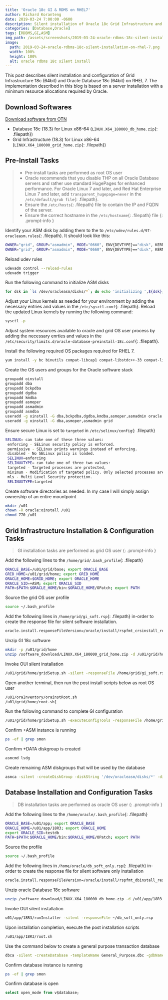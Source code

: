 ```yaml
---
title: 'Oracle 18c GI & RDMS on RHEL7'
author: Richard Koranteng
date: 2019-03-24 7:00:00 -0600
description: Silent installation of Oracle 18c Grid Infrastructure and Database on Red Hat Enterprise Linux 7
categories: [Database,Oracle]
tags: [RDBMS,GI,ASM]
img_path: /assets/screenshots/2019-03-24-oracle-rdbms-18c-silent-installation-on-rhel-7
image:
  path: 2019-03-24-oracle-rdbms-18c-silent-installation-on-rhel-7.png
  width: 100%
  height: 100%
  alt: oracle rdbms 18c silent install
---
```


This post describes silent installation and configuration of Grid Infrastructure 18c (64bit) and Oracle Database 18c (64bit) on RHEL 7. The implementation described in this blog is based on a server installation with a minimum resource allocations required by Oracle.

## Download Softwares
[Download software from OTN](https://www.oracle.com/technetwork/database/enterprise-edition/downloads/oracle18c-linux-180000-5022980.html)
* Database 18c (18.3) for Linux x86-64 (`LINUX.X64_180000_db_home.zip`{: .filepath})
* Grid Infrastructure (18.3) for Linux x86-64 (`LINUX.X64_180000_grid_home.zip`{: .filepath})

## Pre-Install Tasks
> * Pre-install tasks are performed as root OS user
> * Oracle recommends that you disable THP on all Oracle Database servers and rather use standard HugePages for enhanced performance. For Oracle Linux 7 and later, and Red Hat Enterprise Linux 7 and later, add `transparent_hugepage=never` in the `/etc/default/grub file`{: .filepath}.
> * Ensure the `/etc/hosts`{: .filepath} file to contain the IP and FQDN of the server. 
> * Ensure the correct hostname in the `/etc/hostname`{: .filepath} file
{: .prompt-info }

Identify your ASM disk by adding them to the to `/etc/udev/rules.d/97-oracleasm.rules`{: .filepath}. It should look like this:
```bash
OWNER="grid", GROUP="asmadmin", MODE="0660", ENV{DEVTYPE}=="disk", KERNEL=="xvdca", SYMLINK+="oracleasm/disks/DATA1"
OWNER="grid", GROUP="asmadmin", MODE="0660", ENV{DEVTYPE}=="disk", KERNEL=="xvdcb", SYMLINK+="oracleasm/disks/FRA1"
```

Reload udev rules
```bash
udevadm control --reload-rules
udevadm trigger
```

Run the following command to initialize ASM disks
```bash
for dsk in `ls /dev/oracleasm/disks/*`; do echo 'initializing ',${dsk}; dd if=/dev/zero of=${dsk} bs=4096 count=1; done
```

Adjust your Linux kernels as needed for your environment by adding the necessary entries and values in the `/etc/sysctl.conf`{: .filepath}. Reload the updated Linux kernels by running the following command:
```bash
sysctl -p
```

Adjust system resources available to oracle and grid OS user process by adding the necessary enrties and values in the `/etc/security/limits.d/oracle-database-preinstall-18c.conf`{: .filepath}.

Install the following required OS packages required for RHEL 7.
```bash
yum install -y bc binutils compat-libcap1 compat-libstdc++-33 compat-libstdc++-33.i686 elfutils-libelf.i686 elfutils-libelf elfutils-libelf-devel.i686 elfutils-libelf-devel fontconfig-devel glibc.i686 glibc glibc-devel.i686 glibc-devel ksh libaio.i686 libaio libaio-devel.i686 libaio-devel libX11.i686 libX11 libXau.i686 libXau libXi.i686 libXi libXtst.i686 libXtst libgcc.i686 libgcc librdmacm-devel libstdc++.i686 libstdc++ libstdc++-devel.i686 libstdc++-devel libxcb.i686 libxcb make nfs-utils net-tools python python-configshell python-rtslib python-six smartmontools sysstat targetcli unixODBC
```

Create the OS users and groups for the Oracle software stack
```bash
groupadd oinstall
groupadd dba
groupadd bckpdba
groupadd dgdba
groupadd kmdba
groupadd asmoper
groupadd asmadmin
groupadd asmdba
useradd -g oinstall -G dba,bckpdba,dgdba,kmdba,asmoper,asmadmin oracle
useradd -g oinstall -G dba,asmoper,asmadmin grid
```

Ensure secure Linux is set to `targeted` in `/etc/selinux/config`{: .filepath}
```bash
SELINUX= can take one of these three values:
 enforcing - SELinux security policy is enforced.
 permissive - SELinux prints warnings instead of enforcing.
 disabled - No SELinux policy is loaded.
 SELINUX=enforcing
 SELINUXTYPE= can take one of three two values:
 targeted - Targeted processes are protected,
 minimum - Modification of targeted policy. Only selected processes are protected.
 mls - Multi Level Security protection.
 SELINUXTYPE=targeted
```

Create software directories as needed. In my case I will simply assign ownership of an entire mountpoint
```bash
mkdir /u01
chown -R oracle:oinstall /u01
chmod 770 /u01
```

## Grid Infrastructure Installation & Configuration Tasks
> GI installation tasks are performed as grid OS user
{: .prompt-info }

Add the following lines to the `/home/grid/.bash_profile`{: .filepath}
```bash
ORACLE_BASE=/u01/grid/base; export ORACLE_BASE
GRID_HOME=/u01/grid/home; export GRID_HOME
ORACLE_HOME=$GRID_HOME; export ORACLE_HOME
ORACLE_SID=+ASM; export ORACLE_SID
PATH=$PATH:$ORACLE_HOME/bin:$ORACLE_HOME/OPatch; export PATH
```

Source the grid OS user profile
```bash
source ~/.bash_profile
```

Add the following lines in `/home/grid/gi_soft.rsp`{: .filepath} in-order to create the response file for silent software installation.
```bash
oracle.install.responseFileVersion=/oracle/install/rspfmt_crsinstall_response_schema_v18.0.0 INVENTORY_LOCATION=/u01/oraInventory oracle.install.option=HA_CONFIG ORACLE_BASE=/u01/grid/base oracle.install.asm.OSDBA=oinstall oracle.install.asm.OSASM=asmadmin oracle.install.asm.storageOption=ASM oracle.install.asm.SYSASMPassword=putYourPassword oracle.install.asm.diskGroup.name=DATA oracle.install.asm.diskGroup.redundancy=EXTERNAL oracle.install.asm.diskGroup.disks=/dev/oracleasm/disks/DATA1,/dev/oracleasm/disks/FRA1 oracle.install.asm.diskGroup.diskDiscoveryString=/dev/oracleasm/disks/* oracle.install.asm.monitorPassword=putYourPassword oracle.install.asm.configureAFD=false
```

Unzip GI 18c software
```bash
mkdir -p /u01/grid/home
unzip /software_download/LINUX.X64_180000_grid_home.zip -d /u01/grid/home
```

Invoke OUI silent installation
```bash
/u01/grid/home/gridSetup.sh -silent -responseFile /home/grid/gi_soft.rsp
```

Open another terminal, then run the post install scripts below as root OS user
```bash
/u01/oraInventory/orainstRoot.sh
/u01/grid/home/root.sh[
```

Run the following command to complete GI configuration
```bash
/u01/grid/home/gridSetup.sh -executeConfigTools -responseFile /home/grid/gi_soft.rsp -silent
```

Confirm +ASM instance is running
```bash
ps -ef | grep smon
```

Confirm +DATA diskgroup is created
```bash
asmcmd lsdg
```

Create remaining ASM diskgroups that will be used by the database
```bash
asmca -silent -createDiskGroup -diskString '/dev/oracleasm/disks/*' -diskGroupName FRA -disk '/dev/oracleasm/disks/FRA*' -redundancy EXTERNAL -au_size 4
```

## Database Installation and Configuration Tasks
> DB installation tasks are performed as oracle OS user
{: .prompt-info }

Add the following lines to the `/home/oracle/.bash_profile`{: .filepath}
```bash
ORACLE_BASE=/u01/app; export ORACLE_BASE
ORACLE_HOME=/u01/app/18R3; export ORACLE_HOME
export ORACLE_SID=testdb
PATH=$PATH:$ORACLE_HOME/bin:$ORACLE_HOME/OPatch; export PATH
```

Source the profile
```bash
source ~/.bash_profile
```

Add the following lines in `/home/oracle/db_soft_only.rsp`{: .filepath} in-order to create the response file for silent software only installation
```bash
oracle.install.responseFileVersion=/oracle/install/rspfmt_dbinstall_response_schema_v18.0.0 oracle.install.option=INSTALL_DB_SWONLY UNIX_GROUP_NAME=oinstall INVENTORY_LOCATION=/u01/oraInventory ORACLE_HOME=/u01/app/18R3 ORACLE_BASE=/u01/app oracle.install.db.InstallEdition=EE oracle.install.db.OSDBA_GROUP=dba oracle.install.db.OSOPER_GROUP=dba oracle.install.db.OSBACKUPDBA_GROUP=bckpdba oracle.install.db.OSDGDBA_GROUP=dgdba oracle.install.db.OSKMDBA_GROUP=kmdba oracle.install.db.OSRACDBA_GROUP=dba SECURITY_UPDATES_VIA_MYORACLESUPPORT=false DECLINE_SECURITY_UPDATES=true oracle.installer.autoupdates.option=SKIP_UPDATES
```

Unzip oracle Database 18c software
```bash
unzip /software_download/LINUX.X64_180000_db_home.zip -d /u01/app/18R3
```

Invoke OUI silent installation
```bash
u01/app/18R3/runInstaller -silent -responseFile ~/db_soft_only.rsp
```

Upon installation completion, execute the post installation scripts
```bash
/u01/app/18R3/root.sh
```

Use the command below to create a general purpose transaction database
```bash
dbca -silent -createDatabase -templateName General_Purpose.dbc -gdbName $ORACLE_SID -sid $ORACLE_SID -sysPassword putYOURPASSWORD -systemPassword putYOURPASSWORD -storageType ASM -diskGroupName +DATA -recoveryGroupName +FRA -responseFile NO_VALUE -createAsContainerDatabase false -characterSet AL32UTF8 -nationalCharacterSet AL16UTF16 -archiveLogMode true -databaseType MULTIPURPOSE -emConfiguration NONE
```

Confirm database instance is running
```bash
ps -ef | grep smon
```

Confirm database is open
```sql
select open_mode from v$database;
```
